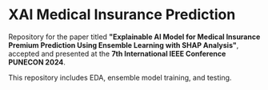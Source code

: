 # XAI Medical Insurance Prediction
Repository for the paper titled **"Explainable AI Model for Medical Insurance Premium Prediction Using Ensemble Learning with SHAP Analysis"**, accepted and presented at the **7th International IEEE Conference PUNECON 2024**.  

This repository includes EDA, ensemble model training, and testing.
